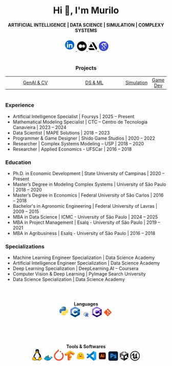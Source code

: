 
<h1 align="center">Hi 👋, I'm Murilo</h1>
<h4 align="center">ARTIFICIAL INTELLIGENCE | DATA SCIENCE | SIMULATION | COMPLEXY SYSTEMS</h4>

<p align="center">
    <a href="https://www.linkedin.com/in/msmurilo/" target="_blank"> <img alt="Linkedin" width="38px" src="https://github.com/muriloms/muriloms/blob/main/imgs/linkedin.png"/> </a>
    <a href="https://medium.com/@msmurilo" target="_blank"> <img alt="Medium" width="30px" src="https://github.com/muriloms/muriloms/blob/main/imgs/medium.png"/> </a>
    <a href="https://www.artstation.com/mrespingo" target="_blank"> <img alt="Artstation" width="30px" src="https://github.com/muriloms/muriloms/blob/main/imgs/artstation.png"/> </a>
    <a href="https://scholar.google.com.br/citations?hl=pt-BR&user=MXrXf3oAAAAJ" target="_blank"> <img alt="GoogleScholar" width="30px" src="https://github.com/muriloms/muriloms/blob/main/imgs/googlescholar.png"/> </a>
</p>  

<!-- Projetos -->
<div align="center">
  <h1></h1>
  <h3>Projects</h3>
  <table>
    <tr>
      <td align="center" width="50%">
        <a href="https://github.com/muriloms/genai-cv" target="_blank">GenAI & CV</a>
      </td>
      <td align="center" width="50%">
        <a href="https://github.com/muriloms/ds-ml" target="_blank">DS & ML</a>
      </td>
        <td align="center" width="50%">
        <a href="https://github.com/muriloms/study-repository" target="_blank">Simulation</a>
      </td>
         <td align="center" width="50%">
        <a href="https://github.com/muriloms/game-dev" target="_blank">Game Dev</a>
      </td>
    </tr>
  </table>
</div>


<h1 align="center"></h1>
<!-- Experiencia e Formacao -->
<div align="left">
  <h3>Experience</h3>
  <ul font-size: 10px>
    <li>Artificial Intelligence Specialist | Foursys | 2025 – Present</li>
    <li>Mathematical Modeling Specialist | CTC – Centro de Tecnologia Canavieira | 2023 – 2024</li>
    <li>Data Scientist | MAPE Solutions | 2018 – 2023</li>
    <li>Programmer & Game Designer | Shido Game Studios | 2020 – 2022</li>
    <li>Researcher | Complex Systems Modeling – USP | 2018 – 2020</li>
    <li>Researcher | Applied Economics - UFSCar | 2016 – 2018</li>
  </ul>
</div>

<div align="left">
  <h3>Education</h3>
  <ul>
    <li>Ph.D. in Economic Development | State University of Campinas | 2020 – Present</li>
    <li>Master’s Degree in Modeling Complex Systems | University of São Paulo | 2018 – 2020</li>
    <li>Master’s Degree in Economics | Federal University of São Carlos | 2016 – 2018</li>
    <li>Bachelor's in Agronomic Engineering | Federal University of Lavras | 2009 – 2015</li>
    <li>MBA in Data Science | ICMC - University of São Paulo | 2024 – 2025</li>
    <li>MBA in Project Management | Esalq - University of São Paulo | 2019 – 2021</li>
    <li>MBA in Agribusiness | Esalq - University of São Paulo | 2016 – 2018</li>
  </ul>
</div>

<div align="left">
  <h3>Specializations</h3>
  <ul>
    <li>Machine Learning Engineer Specialization | Data Science Academy</li>
    <li>Artificial Intelligence Engineer Specialization | Data Science Academy</li>
    <li>Deep Learning Specialization | DeepLearning.AI – Coursera</li>
    <li>Computer Vision & Deep Learning | PyImage Search University</li>
    <li>Data Science Specialization | Data Science Academy</li>
  </ul>
</div>

<h1 align="center"></h1>
<!-- Icones linguagens e software -->

<div align="center">
    <!-- Linguagens -->
    <div style="display: inline-block; margin: 20px;">
        <strong>Languages</strong><br>
        <a href="https://www.python.org/" target="_blank"><img src="https://github.com/muriloms/muriloms/blob/main/imgs/python.png" alt="Python" width="30px"/></a>
        <a href="https://isocpp.org/" target="_blank"><img src="https://github.com/muriloms/muriloms/blob/main/imgs/cpp.png" alt="C++" width="30px"/></a>
        <a href="https://www.r-project.org/" target="_blank"><img src="https://github.com/muriloms/muriloms/blob/main/imgs/r.png" alt="R" width="30px"/></a>
        <a href="https://dotnet.microsoft.com/pt-br/languages/csharp" target="_blank"><img src="https://github.com/muriloms/muriloms/blob/main/imgs/csharp.png" alt="C#" width="30px"/></a>
        <a href="https://git-scm.com/" target="_blank"><img src="https://github.com/muriloms/muriloms/blob/main/imgs/git.png" alt="Git" width="30px"/></a>
    </div>
    <h1 align="center"></h1>
    <!-- Softwares -->
    <div style="display: inline-block; margin: 20px;">
        <strong>Tools & Softwares</strong><br>
        <a href="https://www.linux.org/" target="_blank"><img src="https://github.com/muriloms/muriloms/blob/main/imgs/linux.png" alt="Linux" width="30px"/></a>
        <a href="https://www.docker.com//" target="_blank"><img src="https://github.com/muriloms/muriloms/blob/main/imgs/docker.png" alt="Docker" width="30px"/></a>
        <a href="https://pytorch.org/" target="_blank"><img src="https://github.com/muriloms/muriloms/blob/main/imgs/pytorch.png" alt="PyTorch" width="30px"/></a>
        <a href="https://www.tensorflow.org/" target="_blank"><img src="https://github.com/muriloms/muriloms/blob/main/imgs/tensorflow.png" alt="TensorFlow" width="30px"/></a>
        <a href="https://huggingface.co/" target="_blank"><img src="https://github.com/muriloms/muriloms/blob/main/imgs/huggingface.png" alt="Hugging Face" width="30px"/></a>
        <a href="https://code.visualstudio.com/" target="_blank"><img src="https://github.com/muriloms/muriloms/blob/main/imgs/vscode.png" alt="VSCode" width="30px"/></a>
        <a href="https://www.adobe.com/br/products/illustrator.html" target="_blank"><img src="https://github.com/muriloms/muriloms/blob/main/imgs/illustrator.png" alt="Illustrator" width="30px"/></a>
        <a href="https://www.adobe.com/br/products/photoshop.html" target="_blank"><img src="https://github.com/muriloms/muriloms/blob/main/imgs/photoshop.png" alt="Photoshop" width="30px"/></a>
        <a href="https://unity.com/" target="_blank"><img src="https://github.com/muriloms/muriloms/blob/main/imgs/unity.png" alt="Unity" width="30px"/></a>
        <a href="https://www.unrealengine.com/" target="_blank"><img src="https://github.com/muriloms/muriloms/blob/main/imgs/unrealengine.png" alt="Unreal Engine" width="30px"/></a>
    </div>
</div>

